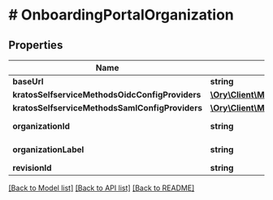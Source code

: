 # # OnboardingPortalOrganization

## Properties

Name | Type | Description | Notes
------------ | ------------- | ------------- | -------------
**baseUrl** | **string** |  |
**kratosSelfserviceMethodsOidcConfigProviders** | [**\Ory\Client\Model\NormalizedProjectRevisionThirdPartyProvider[]**](NormalizedProjectRevisionThirdPartyProvider.md) |  |
**kratosSelfserviceMethodsSamlConfigProviders** | [**\Ory\Client\Model\NormalizedProjectRevisionSAMLProvider[]**](NormalizedProjectRevisionSAMLProvider.md) |  |
**organizationId** | **string** | Organization ID | [optional]
**organizationLabel** | **string** | Organization Label | [optional]
**revisionId** | **string** |  |

[[Back to Model list]](../../README.md#models) [[Back to API list]](../../README.md#endpoints) [[Back to README]](../../README.md)
